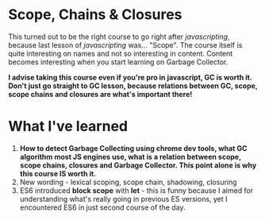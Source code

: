# Scope, Chains & Closures

This turned out to be the right course to go right after _javascripting_, because last lesson of *javascripting* was... "Scope". The course itself is quite interesting on names and not so interesting in content. Content becomes interesting when you start learning on Garbage Collector.

**I advise taking this course even if you're pro in javascript, GC is worth it. Don't just go straight to GC lesson, because relations between GC, scope, scope chains and closures are what's important there!**

# What I've learned

1) **How to detect Garbage Collecting using chrome dev tools, what GC algorithm most JS engines use, what is a relation between scope, scope chains, closures and Garbage Collector. This point alone is why this course IS worth it.**
2) New wording - lexical scoping, scope chain, shadowing, closuring
3) ES6 introduced **block scope** with **let** - this is funny because I aimed for understanding what's really going in previous ES versions, yet I encountered ES6 in just second course of the day. 
